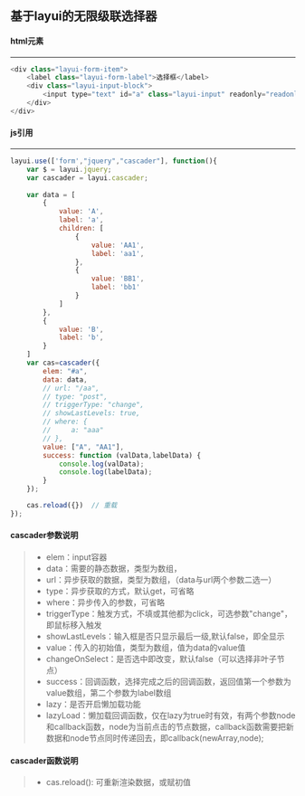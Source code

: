 ## 基于layui的无限级联选择器

#### **html元素**
-----------------
```javascript
<div class="layui-form-item">
    <label class="layui-form-label">选择框</label>
    <div class="layui-input-block">
        <input type="text" id="a" class="layui-input" readonly="readonly">
    </div>
</div>
```

#### **js引用**
-----------------
```javascript
layui.use(['form',"jquery","cascader"], function(){
    var $ = layui.jquery;
    var cascader = layui.cascader;
    
    var data = [
        {
            value: 'A',
            label: 'a',
            children: [
                {
                    value: 'AA1',
                    label: 'aa1',
                },
                {
                    value: 'BB1',
                    label: 'bb1'
                }
            ]
        },
        {
            value: 'B',
            label: 'b',
        }
    ]
    var cas=cascader({
        elem: "#a",
        data: data,
        // url: "/aa",
        // type: "post",
        // triggerType: "change",
        // showLastLevels: true,
        // where: {
        //     a: "aaa"
        // },
        value: ["A", "AA1"],
        success: function (valData,labelData) {
            console.log(valData);
            console.log(labelData);
        }
    });

    cas.reload({})  // 重载
});
```

#### **cascader参数说明**
> + elem：input容器
> + data：需要的静态数据，类型为数组，
> + url：异步获取的数据，类型为数组，（data与url两个参数二选一）
> + type：异步获取的方式，默认get，可省略
> + where：异步传入的参数，可省略
> + triggerType：触发方式，不填或其他都为click，可选参数"change"，即鼠标移入触发
> + showLastLevels：输入框是否只显示最后一级,默认false，即全显示
> + value：传入的初始值，类型为数组，值为data的value值
> + changeOnSelect：是否选中即改变，默认false（可以选择非叶子节点）
> + success：回调函数，选择完成之后的回调函数，返回值第一个参数为value数组，第二个参数为label数组
> + lazy：是否开启懒加载功能
> + lazyLoad：懒加载回调函数，仅在lazy为true时有效，有两个参数node和callback函数，node为当前点击的节点数据，callback函数需要把新数据和node节点同时传递回去，即callback(newArray,node);

#### **cascader函数说明**
> + cas.reload(): 可重新渲染数据，或赋初值


